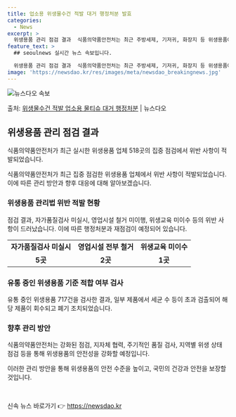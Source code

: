 ```yaml
---
title: 업소용 위생물수건 적발 대거 행정처분 발효
categories:
  - News
excerpt: >
  위생용품 관리 점검 결과  식품의약품안전처는 최근 주방세제, 기저귀, 화장지 등 위생용품에 대한 안전관리 강…
feature_text: >
  ## seoulnews 실시간 뉴스 속보입니다.

  위생용품 관리 점검 결과  식품의약품안전처는 최근 주방세제, 기저귀, 화장지 등 위생용품에 대한 안전관리 강…
image: 'https://newsdao.kr/res/images/meta/newsdao_breakingnews.jpg'
---
```


![뉴스다오 속보](https://newsdao.kr/res/images/meta/newsdao_breakingnews.jpg)

<p>출처: <a href="https://newsdao.kr/4640" rel="dofollow">위생물수건 적발 업소용 물티슈 대거 행정처분</a> | 뉴스다오</p>

<h2 data-ke-size="size26">위생용품 관리 점검 결과</h2>
식품의약품안전처가 최근 실시한 위생용품 업체 518곳의 집중 점검에서 위반 사항이 적발되었습니다.

<p data-ke-size="size16">식품의약품안전처가 최근 집중 점검한 위생용품 업체에서 위반 사항이 적발되었습니다. 이에 따른 관리 방안과 향후 대응에 대해 알아보겠습니다.</p>

<h3>위생용품 관리법 위반 적발 현황</h3>
<p data-ke-size="size16">점검 결과, 자가품질검사 미실시, 영업시설 철거 미이행, 위생교육 미이수 등의 위반 사항이 드러났습니다. 이에 따른 행정처분과 재점검이 예정되어 있습니다.</p>

<table>
    <tr>
        <td style="text-align: center; height: 17px;"><b>자가품질검사 미실시</b></td>
        <td style="text-align: center; height: 17px;"><b>영업시설 전부 철거</b></td>
        <td style="text-align: center; height: 17px;"><b>위생교육 미이수</b></td>
    </tr>
    <tr>
        <td style="text-align: center; height: 17px;"><b>5곳</b></td>
        <td style="text-align: center; height: 17px;"><b>2곳</b></td>
        <td style="text-align: center; height: 17px;"><b>1곳</b></td>
    </tr>
</table>

<h3>유통 중인 위생용품 기준 적합 여부 검사</h3>
<p data-ke-size="size16">유통 중인 위생용품 717건을 검사한 결과, 일부 제품에서 세균 수 등이 초과 검출되어 해당 제품이 회수되고 폐기 조치되었습니다.</p>

<h3>향후 관리 방안</h3>
<p data-ke-size="size16">식품의약품안전처는 강화된 점검, 지자체 협력, 주기적인 품질 검사, 지역별 위생 상태 점검 등을 통해 위생용품의 안전성을 강화할 예정입니다.</p>

<p data-ke-size="size16">이러한 관리 방안을 통해 위생용품의 안전 수준을 높이고, 국민의 건강과 안전을 보장할 것입니다.</p>

<p data-ke-size="size16">&nbsp;</p> 

신속 뉴스 바로가기 👉 <a href="https://newsdao.kr" rel="dofollow">https://newsdao.kr</a>


